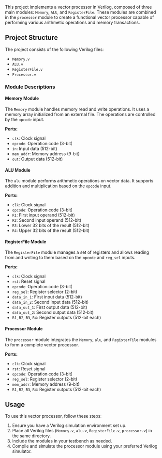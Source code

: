 This project implements a vector processor in Verilog, composed of three main modules: `Memory`, `ALU`, and `RegisterFile`. These modules are combined in the `processor` module to create a functional vector processor capable of performing various arithmetic operations and memory transactions.

## Project Structure

The project consists of the following Verilog files:

- `Memory.v`
- `ALU.v`
- `RegisterFile.v`
- `Processor.v`

### Module Descriptions

#### Memory Module

The `Memory` module handles memory read and write operations. It uses a memory array initialized from an external file. The operations are controlled by the `opcode` input.

**Ports:**
- `clk`: Clock signal
- `opcode`: Operation code (3-bit)
- `in`: Input data (512-bit)
- `mem_addr`: Memory address (9-bit)
- `out`: Output data (512-bit)

#### ALU Module

The `alu` module performs arithmetic operations on vector data. It supports addition and multiplication based on the `opcode` input.

**Ports:**
- `clk`: Clock signal
- `opcode`: Operation code (3-bit)
- `R1`: First input operand (512-bit)
- `R2`: Second input operand (512-bit)
- `R3`: Lower 32 bits of the result (512-bit)
- `R4`: Upper 32 bits of the result (512-bit)

#### RegisterFile Module

The `RegisterFile` module manages a set of registers and allows reading from and writing to them based on the `opcode` and `reg_sel` inputs.

**Ports:**
- `clk`: Clock signal
- `rst`: Reset signal
- `opcode`: Operation code (3-bit)
- `reg_sel`: Register selector (2-bit)
- `data_in_1`: First input data (512-bit)
- `data_in_2`: Second input data (512-bit)
- `data_out_1`: First output data (512-bit)
- `data_out_2`: Second output data (512-bit)
- `R1`, `R2`, `R3`, `R4`: Register outputs (512-bit each)

#### Processor Module

The `processor` module integrates the `Memory`, `alu`, and `RegisterFile` modules to form a complete vector processor.

**Ports:**
- `clk`: Clock signal
- `rst`: Reset signal
- `opcode`: Operation code (3-bit)
- `reg_sel`: Register selector (2-bit)
- `mem_addr`: Memory address (9-bit)
- `R1`, `R2`, `R3`, `R4`: Register outputs (512-bit each)

## Usage

To use this vector processor, follow these steps:

1. Ensure you have a Verilog simulation environment set up.
2. Place all Verilog files (`Memory.v`, `alu.v`, `RegisterFile.v`, `processor.v`) in the same directory.
3. Include the modules in your testbench as needed.
4. Compile and simulate the processor module using your preferred Verilog simulator.
